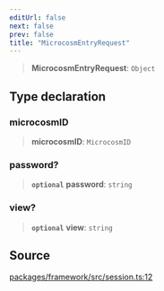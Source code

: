 ```yaml
---
editUrl: false
next: false
prev: false
title: "MicrocosmEntryRequest"
---
```


> **MicrocosmEntryRequest**: `Object`

## Type declaration

### microcosmID

> **microcosmID**: `MicrocosmID`

### password?

> **`optional`** **password**: `string`

### view?

> **`optional`** **view**: `string`

## Source

[packages/framework/src/session.ts:12](https://github.com/nodenogg-in/alpha-p2p/blob/b2606a07ac492cf6a35305dd9d2261575053d888/packages/framework/src/session.ts#L12)

